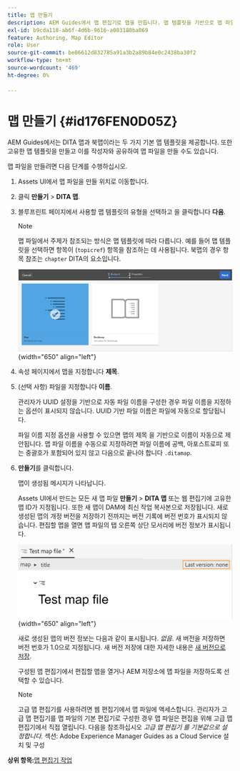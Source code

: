 ```yaml
---
title: 맵 만들기
description: AEM Guides에서 맵 편집기로 맵을 만듭니다. 맵 템플릿을 기반으로 맵 파일을 만드는 단계를 확인하십시오.
exl-id: b9cda118-ab6f-4d6b-9616-a083180ba069
feature: Authoring, Map Editor
role: User
source-git-commit: be06612d832785a91a3b2a89b84e0c2438ba30f2
workflow-type: tm+mt
source-wordcount: '469'
ht-degree: 0%

---
```


# 맵 만들기 {#id176FEN0D05Z}

AEM Guides에서는 DITA 맵과 북맵이라는 두 가지 기본 맵 템플릿을 제공합니다. 또한 고유한 맵 템플릿을 만들고 이를 작성자와 공유하여 맵 파일을 만들 수도 있습니다.

맵 파일을 만들려면 다음 단계를 수행하십시오.

1. Assets UI에서 맵 파일을 만들 위치로 이동합니다.

1. 클릭 **만들기** \> **DITA 맵**.

1. 블루프린트 페이지에서 사용할 맵 템플릿의 유형을 선택하고 을 클릭합니다 **다음**.

   >[!NOTE]
   >
   > 맵 파일에서 주제가 참조되는 방식은 맵 템플릿에 따라 다릅니다. 예를 들어 맵 템플릿을 선택하면 항목이 \(`topicref`\) 항목을 참조하는 데 사용됩니다. 북맵의 경우 항목 참조는 `chapter` DITA의 요소입니다.

   ![](images/map-template.png){width="650" align="left"}

1. 속성 페이지에서 맵을 지정합니다 **제목**.

1. \(선택 사항\) 파일을 지정합니다 **이름**.

   관리자가 UUID 설정을 기반으로 자동 파일 이름을 구성한 경우 파일 이름을 지정하는 옵션이 표시되지 않습니다. UUID 기반 파일 이름은 파일에 자동으로 할당됩니다.

   파일 이름 지정 옵션을 사용할 수 있으면 맵의 제목 을 기반으로 이름이 자동으로 제안됩니다. 맵 파일 이름을 수동으로 지정하려면 파일 이름에 공백, 아포스트로피 또는 중괄호가 포함되어 있지 않고 다음으로 끝나야 합니다 `.ditamap`.

1. **만들기**&#x200B;를 클릭합니다.

   맵이 생성됨 메시지가 나타납니다.

   Assets UI에서 만드는 모든 새 맵 파일 **만들기** \> **DITA 맵** 또는 웹 편집기에 고유한 맵 ID가 지정됩니다. 또한 새 맵이 DAM에 최신 작업 복사본으로 저장됩니다. 새로 생성된 맵의 개정 버전을 저장하기 전까지는 버전 기록에 버전 번호가 표시되지 않습니다. 편집할 맵을 열면 맵 파일의 탭 오른쪽 상단 모서리에 버전 정보가 표시됩니다.

   ![](images/first-version-map-none.png){width="650" align="left"}

   새로 생성된 맵의 버전 정보는 다음과 같이 표시됩니다. *없음*. 새 버전을 저장하면 버전 번호가 1.0으로 지정됩니다. 새 버전 저장에 대한 자세한 내용은 [새 버전으로 저장](web-editor-features.md#save-as-new-version-id209ME400GXA).

   구성된 맵 편집기에서 편집할 맵을 열거나 AEM 저장소에 맵 파일을 저장하도록 선택할 수 있습니다.

   >[!NOTE]
   >
   > 고급 맵 편집기를 사용하려면 웹 편집기에서 맵 파일에 액세스합니다. 관리자가 고급 맵 편집기를 맵 파일의 기본 편집기로 구성한 경우 맵 파일은 편집을 위해 고급 맵 편집기에서 직접 열립니다. 다음을 참조하십시오 *고급 맵 편집기 를 기본값으로 설정합니다.* 섹션: Adobe Experience Manager Guides as a Cloud Service 설치 및 구성


**상위 항목:**[&#x200B;맵 편집기 작업](map-editor.md)
